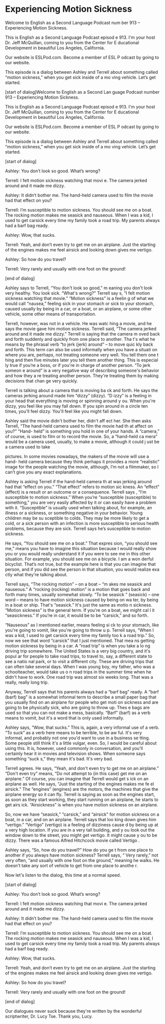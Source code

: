 # Experiencing Motion Sickness

Welcome to English as a Second Language Podcast num ber 913 – Experiencing Motion Sickness.

This is English as a Second Language Podcast episod e 913. I'm your host Dr. Jeff McQuillan, coming to you from the Center for E ducational Development in beautiful Los Angeles, California.

Our website is ESLPod.com. Become a member of ESL P odcast by going to our website.

This episode is a dialog between Ashley and Terrell  about something called “motion sickness,” when you get sick inside of a mo ving vehicle. Let’s get started.

[start of dialog]Welcome to English as a Second Lan guage Podcast number 913 – Experiencing Motion Sickness.

This is English as a Second Language Podcast episod e 913. I'm your host Dr. Jeff McQuillan, coming to you from the Center for E ducational Development in beautiful Los Angeles, California.

Our website is ESLPod.com. Become a member of ESL P odcast by going to our website.

This episode is a dialog between Ashley and Terrell  about something called “motion sickness,” when you get sick inside of a mo ving vehicle. Let’s get started.

[start of dialog]

Ashley:  You don’t look so good.  What’s wrong?

Terrell:  I felt motion sickness watching that movi e.  The camera jerked around and it made me dizzy.

Ashley:  It didn’t bother me. The hand-held camera used to film the movie had that effect on you?

Terrell:  I’m susceptible to motion sickness.  You should see me on a boat.  The rocking motion makes me seasick and nauseous.  When  I was a kid, I used to get carsick every time my family took a road trip.  My parents always had a barf bag ready.

 Ashley:  Wow, that sucks.

Terrell:  Yeah, and don’t even try to get me on an airplane.  Just the starting of the engines makes me feel airsick and looking down gives me vertigo.

Ashley:  So how do you travel?

Terrell:  Very rarely and usually with one foot on the ground!

[end of dialog]

Ashley says to Terrell, “You don't look so good,” m eaning you don't look very healthy. You look sick. “What's wrong?” Terrell say s, “I felt motion sickness watching that movie.” “Motion sickness” is a feelin g of what we would call “nausea,” feeling sick in your stomach or sick to  your stomach, caused usually by being in a car, or a boat, or an airplane, or some other vehicle, some other means of transportation.

Terrell, however, was not in a vehicle. He was watc hing a movie, and he says the movie gave him motion sickness. Terrell said, “The camera jerked around and it made me dizzy.” Terrell is saying that the camera m oved back and forth suddenly and quickly from one place to another. Tha t's what he means by the phrasal verb “to jerk (jerk) around” – to move quic kly back and forth. This term can also be used informally when you have a situati on where you are, perhaps, not treating someone very well. You tell them one t hing and then five minutes later you tell them another thing. This is especial ly true if you’re a boss, or if you're in charge of another person. “To jerk someon e around” is a very negative way of describing someone's behavior and how they a re treating another person. They're treating them by making decisions that chan ge very quickly.

Terrell is talking about a camera that is moving ba ck and forth. He says the cameras jerking around made him “dizzy” (dizzy). “D izzy” is a feeling in your head that everything is moving or spinning around y ou. When you're dizzy, you feel like you may fall down. If you spin around in a circle ten times, you'll feel dizzy. You'll feel like you might fall down.

Ashley said the movie didn't bother her, didn't aff ect her. She then asks Terrell, “The hand-held camera used to film the movie had th at affect on you?” “Hand- held” is something you hold in one of your hands. A  “camera,” of course, is used to film or to record the movie. So, a “hand-held ca mera” would be a camera used, usually, to make a movie, although it could j ust be a camera used to take

pictures. In some movies nowadays, the makers of the movie will use a hand- held camera because they think perhaps it provides a more “realistic” image for the people watching the movie, although, I’m not a filmmaker, so I can’t give you any exact explanations.

Ashley is asking Terrell if the hand-held camera th at was jerking around had that “effect on you.” “That effect” refers to motion sic kness. An “effect” (effect) is a result or an outcome or a consequence. Terrell says , “I’m susceptible to motion sickness.” When you’re “susceptible (susceptible) to something,” you are very easily affected by it or can easily have a problem with it. “Susceptible” is usually used when talking about, for example, an illness or  a sickness, or something negative in your behavior. Young children may be su sceptible to colds. They may be more likely to get a cold, or a sick person with  an infection is more susceptible to serious health problems, because they are sick. Terrell says he’s susceptible to motion sickness.

He says, “You should see me on a boat.” That expres sion, “you should see me,” means you have to imagine this situation because I would really show you or you would really understand it if you were to see me in  this other situation. For example, you should see me on a bicycle. I am a won derful bicyclist. That’s not true, but the example here is that you can imagine that person, and if you did see the person in that situation, you would realize exa ctly what they're talking about.

Terrell says, “The rocking motion” – on a boat – “m akes me seasick and nauseous.” A “rocking (rocking) motion” is a motion  that goes back and forth many times, usually somewhat slowly. “To be seasick ” (seasick) – one word – means to have motion sickness caused by being on wa ter, by being in a boat or ship. That's “seasick.” It's just the same as motio n sickness. “Motion sickness” is the general term. If you're on a boat, we might cal l it “seasickness.” If you’re in car, it would be to be “carsick,” and so forth.

“Nauseous” as I mentioned earlier, means feeling si ck to your stomach, like you're going to vomit, like you're going to throw u p. Terrell says, “When I was a kid, I used to get carsick every time my family too k a road trip.” So, now we see that word “carsick” that I just mentioned. That mea ns getting motion sickness by being in a car. A “road trip” is when you take a lo ng driving trip somewhere. The United States is a very big country, and it's popul ar for people to take road trips, to travel to, say, a different state to see a natio nal park, or to visit a different city. These are driving trips that can often take several  days. When I was young boy, my father, who was a schoolteacher, would take us o n road trips in the summer time when he didn't have to work. One road trip was  almost six weeks long. That was a really, really long trip.

 Anyway, Terrell says that his parents always had a “barf bag” ready. A “barf (barf) bag” is a somewhat informal term to describe  a small paper bag that you usually find on an airplane for people who get moti on sickness and are going to be physically sick, who are going to throw up. Thes e bags are used so that you can not make a mess, basically. “Barf” (barf) as a verb means to vomit, but it's a word that is only used informally.

Ashley says, “Wow, that sucks.” This is, again, a very informal use of a verb. “To suck” as a verb here means to be terrible, to be aw ful. It's very informal, and probably not one you'd want to use in a business se tting. Some people still think it's a little vulgar, even. So, I would be careful about using this. It is, however, used commonly in conversation, and you'll certainly  hear it in movies and television shows. When someone says something “suck s,” they mean it's bad. It's very bad.

Terrell agrees. He says, “Yeah, and don't even try to get me on an airplane.” “Don't even try” means, “Do not attempt to (in this  case) get me on an airplane.” Of course, you can imagine that Terrell would get s ick on an airplane as well. He says, “Just the starting of the engines makes me fe el airsick.” The “engines” (engines) are the motors, the machines that give the airplane energy so it can fly. Terrell is saying as soon as the engines start, as soon as they start working, they start running on an airplane, he starts to get airs ick. “Airsickness” is when you have motion sickness on an airplane.

So, now we have “seasick,” “carsick,” and “airsick”  for motion sickness on a boat, in a car, and on an airplane. Terrell says that loo king down gives him “vertigo.” “Vertigo” (vertigo) is a feeling of dizziness cause d by being up at a very high location. If you are in a very tall building, and y ou look out the window down to the street, you might get vertigo. It might cause y ou to be dizzy. There was a famous Alfred Hitchcock movie called Vertigo .

Ashley says, “So, how do you travel?” How do you ge t from one place to another if you always have motion sickness? Terrell says, “ Very rarely,” not very often, “and usually with one foot on the ground,” meaning he walks. He doesn't take any sort of vehicle to get from one place to anothe r.

Now let's listen to the dialog, this time at a normal speed.

[start of dialog]

Ashley:  You don’t look so good.  What’s wrong?

 Terrell:  I felt motion sickness watching that movi e.  The camera jerked around and it made me dizzy.

Ashley:  It didn’t bother me. The hand-held camera used to film the movie had that effect on you?

Terrell:  I’m susceptible to motion sickness.  You should see me on a boat.  The rocking motion makes me seasick and nauseous.  When  I was a kid, I used to get carsick every time my family took a road trip.  My parents always had a barf bag ready.

Ashley:  Wow, that sucks.

Terrell:  Yeah, and don’t even try to get me on an airplane.  Just the starting of the engines makes me feel airsick and looking down gives me vertigo.

Ashley:  So how do you travel?

Terrell:  Very rarely and usually with one foot on the ground!

[end of dialog]

Our dialogues never suck because they're written by  the wonderful scriptwriter, Dr. Lucy Tse. Thank you, Lucy.

